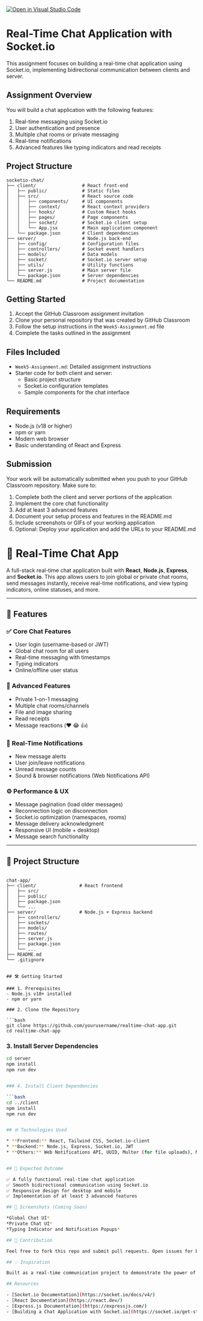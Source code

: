 [![Open in Visual Studio Code](https://classroom.github.com/assets/open-in-vscode-2e0aaae1b6195c2367325f4f02e2d04e9abb55f0b24a779b69b11b9e10269abc.svg)](https://classroom.github.com/online_ide?assignment_repo_id=19920872&assignment_repo_type=AssignmentRepo)
# Real-Time Chat Application with Socket.io

This assignment focuses on building a real-time chat application using Socket.io, implementing bidirectional communication between clients and server.

## Assignment Overview

You will build a chat application with the following features:
1. Real-time messaging using Socket.io
2. User authentication and presence
3. Multiple chat rooms or private messaging
4. Real-time notifications
5. Advanced features like typing indicators and read receipts

## Project Structure

```
socketio-chat/
├── client/                 # React front-end
│   ├── public/             # Static files
│   ├── src/                # React source code
│   │   ├── components/     # UI components
│   │   ├── context/        # React context providers
│   │   ├── hooks/          # Custom React hooks
│   │   ├── pages/          # Page components
│   │   ├── socket/         # Socket.io client setup
│   │   └── App.jsx         # Main application component
│   └── package.json        # Client dependencies
├── server/                 # Node.js back-end
│   ├── config/             # Configuration files
│   ├── controllers/        # Socket event handlers
│   ├── models/             # Data models
│   ├── socket/             # Socket.io server setup
│   ├── utils/              # Utility functions
│   ├── server.js           # Main server file
│   └── package.json        # Server dependencies
└── README.md               # Project documentation
```

## Getting Started

1. Accept the GitHub Classroom assignment invitation
2. Clone your personal repository that was created by GitHub Classroom
3. Follow the setup instructions in the `Week5-Assignment.md` file
4. Complete the tasks outlined in the assignment

## Files Included

- `Week5-Assignment.md`: Detailed assignment instructions
- Starter code for both client and server:
  - Basic project structure
  - Socket.io configuration templates
  - Sample components for the chat interface

## Requirements

- Node.js (v18 or higher)
- npm or yarn
- Modern web browser
- Basic understanding of React and Express

## Submission

Your work will be automatically submitted when you push to your GitHub Classroom repository. Make sure to:

1. Complete both the client and server portions of the application
2. Implement the core chat functionality
3. Add at least 3 advanced features
4. Document your setup process and features in the README.md
5. Include screenshots or GIFs of your working application
6. Optional: Deploy your application and add the URLs to your README.md

   
# 💬 Real-Time Chat App

A full-stack real-time chat application built with **React**, **Node.js**, **Express**, and **Socket.io**. This app allows users to join global or private chat rooms, send messages instantly, receive real-time notifications, and view typing indicators, online statuses, and more.

---

## 🚀 Features

### ✅ Core Chat Features
- User login (username-based or JWT)
- Global chat room for all users
- Real-time messaging with timestamps
- Typing indicators
- Online/offline user status

### 🔐 Advanced Features
- Private 1-on-1 messaging
- Multiple chat rooms/channels
- File and image sharing
- Read receipts
- Message reactions (❤️ 😂 👍)

### 🔔 Real-Time Notifications
- New message alerts
- User join/leave notifications
- Unread message counts
- Sound & browser notifications (Web Notifications API)

### ⚙️ Performance & UX
- Message pagination (load older messages)
- Reconnection logic on disconnection
- Socket.io optimization (namespaces, rooms)
- Message delivery acknowledgment
- Responsive UI (mobile + desktop)
- Message search functionality

---

## 📁 Project Structure

```

chat-app/
├── client/                # React frontend
│   ├── src/
│   ├── public/
│   ├── package.json
│   └── ...
├── server/                # Node.js + Express backend
│   ├── controllers/
│   ├── sockets/
│   ├── models/
│   ├── routes/
│   ├── server.js
│   ├── package.json
│   └── ...
├── README.md
└── .gitignore


## 🛠️ Getting Started

### 1. Prerequisites
- Node.js v18+ installed
- npm or yarn

### 2. Clone the Repository

```bash
git clone https://github.com/yourusername/realtime-chat-app.git
cd realtime-chat-app
````

### 3. Install Server Dependencies

```bash
cd server
npm install
npm run dev


### 4. Install Client Dependencies

```bash
cd ../client
npm install
npm run dev


## 🌐 Technologies Used

* **Frontend:** React, Tailwind CSS, Socket.io-client
* **Backend:** Node.js, Express, Socket.io, JWT
* **Others:** Web Notifications API, UUID, Multer (for file uploads), Moment.js


## 🧪 Expected Outcome

✅ A fully functional real-time chat application
✅ Smooth bidirectional communication using Socket.io
✅ Responsive design for desktop and mobile
✅ Implementation of at least 3 advanced features

## 📸 Screenshots (Coming Soon)

*Global Chat UI*
*Private Chat UI*
*Typing Indicator and Notification Popups*

## 🙌 Contribution

Feel free to fork this repo and submit pull requests. Open issues for bugs or feature suggestions.

## 💡 Inspiration

Built as a real-time communication project to demonstrate the power of Socket.io, scalable Node.js APIs, and dynamic React frontends.

## Resources

- [Socket.io Documentation](https://socket.io/docs/v4/)
- [React Documentation](https://react.dev/)
- [Express.js Documentation](https://expressjs.com/)
- [Building a Chat Application with Socket.io](https://socket.io/get-started/chat) 
